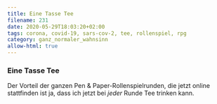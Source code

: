 ```yaml
---
title: Eine Tasse Tee
filename: 231
date: 2020-05-29T18:03:20+02:00
tags: corona, covid-19, sars-cov-2, tee, rollenspiel, rpg
category: ganz_normaler_wahnsinn
allow-html: true
---
```

### Eine Tasse Tee
Der Vorteil der ganzen Pen &amp; Paper-Rollenspielrunden, die jetzt online stattfinden ist ja, dass ich jetzt bei <em>jeder</em> Runde Tee trinken kann.
